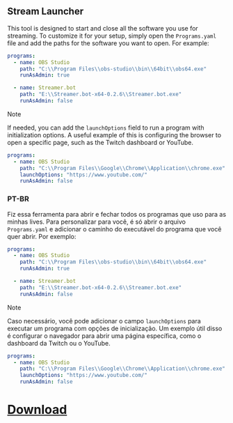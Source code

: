 ## Stream Launcher

This tool is designed to start and close all the software you use for streaming. To customize it for your setup, simply open the `Programs.yaml` file and add the paths for the software you want to open. For example:

```yaml
programs:
  - name: OBS Studio
    path: "C:\\Program Files\\obs-studio\\bin\\64bit\\obs64.exe"
    runAsAdmin: true

  - name: Streamer.bot
    path: "E:\\Streamer.bot-x64-0.2.6\\Streamer.bot.exe"
    runAsAdmin: false
```
>[!NOTE]
>If needed, you can add the `launchOptions` field to run a program with initialization options.
>A useful example of this is configuring the browser to open a specific page, such as the Twitch dashboard or YouTube.
```yaml
programs:
  - name: OBS Studio
    path: "C:\\Program Files\\Google\\Chrome\\Application\\chrome.exe"
    launchOptions: "https://www.youtube.com/"
    runAsAdmin: false
```
### PT-BR

Fiz essa ferramenta para abrir e fechar todos os programas que uso para as minhas lives. Para personalizar para você, é só abrir o arquivo `Programs.yaml` e adicionar o caminho do executável do programa que você quer abrir. Por exemplo:

```yaml
programs:
  - name: OBS Studio
    path: "C:\\Program Files\\obs-studio\\bin\\64bit\\obs64.exe"
    runAsAdmin: true

  - name: Streamer.bot
    path: "E:\\Streamer.bot-x64-0.2.6\\Streamer.bot.exe"
    runAsAdmin: false
```

>[!NOTE]
> Caso necessário, você pode adicionar o campo `launchOptions` para executar um programa com opções de inicialização.
> Um exemplo útil disso é configurar o navegador para abrir uma página específica, como o dashboard da Twitch ou o YouTube.
```yaml
programs:
  - name: OBS Studio
    path: "C:\\Program Files\\Google\\Chrome\\Application\\chrome.exe"
    launchOptions: "https://www.youtube.com/"
    runAsAdmin: false
```

# [Download](https://github.com/CoffeSan/StartStream/releases/download/1.1.0/Start-Stream-1.1.0.zip)
